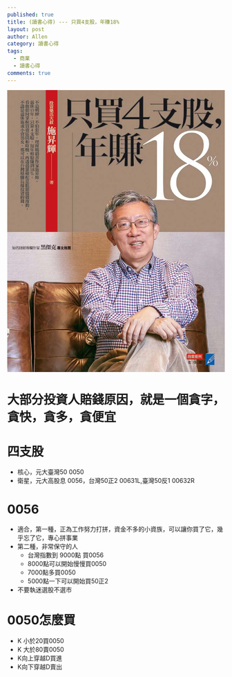 ```yaml
---
published: true
title: (讀書心得) --- 只買4支股，年賺18%
layout: post
author: Allen
category: 讀書心得
tags: 
  - 商業
  - 讀書心得
comments: true
---
```


![book](/images/blog/20190822/20190822-000.jpg)

# 大部分投資人賠錢原因，就是一個貪字，貪快，貪多，貪便宜

# 四支股
- 核心，元大臺灣50 0050
- 衛星，元大高股息 0056，台灣50正2 00631L,臺灣50反1 00632R

# 0056
- 適合，第一種，正為工作努力打拼，資金不多的小資族，可以讓你買了它，幾乎忘了它，專心拼事業
- 第二種，非常保守的人
  - 台灣指數到 9000點 買0056
  - 8000點可以開始慢慢買0050
  - 7000點多買0050
  - 5000點一下可以開始買50正2
- 不要執迷選股不選市

# 0050怎麼買
- K 小於20買0050
- K 大於80賣0050
- K向上穿越D買進
- K向下穿越D賣出
